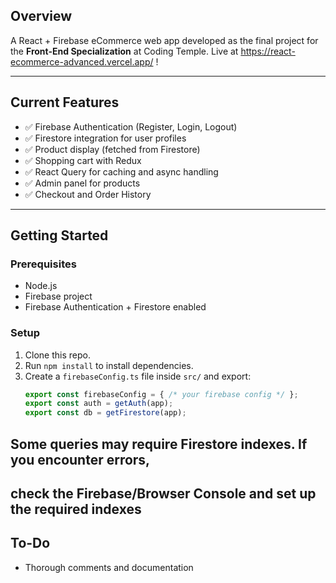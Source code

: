 ## Overview

A React + Firebase eCommerce web app developed as the final project for the **Front-End Specialization** at Coding Temple.
Live at https://react-ecommerce-advanced.vercel.app/ !

---

## Current Features

- ✅ Firebase Authentication (Register, Login, Logout)
- ✅ Firestore integration for user profiles
- ✅ Product display (fetched from Firestore)
- ✅ Shopping cart with Redux
- ✅ React Query for caching and async handling
- ✅ Admin panel for products
- ✅ Checkout and Order History

---

## Getting Started

### Prerequisites

- Node.js
- Firebase project
- Firebase Authentication + Firestore enabled

### Setup

1. Clone this repo.
2. Run `npm install` to install dependencies.
3. Create a `firebaseConfig.ts` file inside `src/` and export:
   ```ts
   export const firebaseConfig = { /* your firebase config */ };
   export const auth = getAuth(app);
   export const db = getFirestore(app);

## Some queries may require Firestore indexes. If you encounter errors,
## check the Firebase/Browser Console and set up the required indexes


## To-Do
- Thorough comments and documentation
